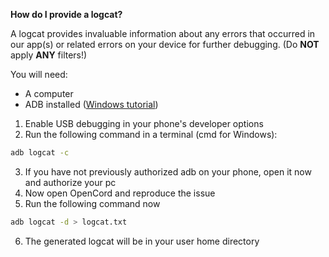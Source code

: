 **How do I provide a logcat?**

A logcat provides invaluable information about any errors that occurred in our app(s) or related errors
on your device for further debugging. (Do **NOT** apply **ANY** filters!)

You will need:
- A computer
- ADB installed ([Windows tutorial](https://streamable.com/h0618w))

1. Enable USB debugging in your phone's developer options
2. Run the following command in a terminal (cmd for Windows):
```sh
adb logcat -c
```
3. If you have not previously authorized adb on your phone, open it now and authorize your pc
4. Now open OpenCord and reproduce the issue
5. Run the following command now
```sh
adb logcat -d > logcat.txt
```
6. The generated logcat will be in your user home directory